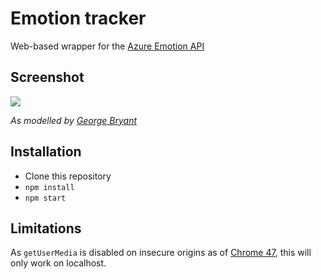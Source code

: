 # Emotion tracker

Web-based wrapper for the [Azure Emotion API](https://azure.microsoft.com/en-gb/services/cognitive-services/emotion/)

## Screenshot

![](https://i.imgur.com/J2xIMe9.png)

_As modelled by [George Bryant](https://github.com/Flujible)_

## Installation

- Clone this repository
- `npm install`
- `npm start`

## Limitations

As `getUserMedia` is disabled on insecure origins as of [Chrome 47](https://developers.google.com/web/updates/2015/10/chrome-47-webrtc#public_service_announcements), this will only work on localhost.
